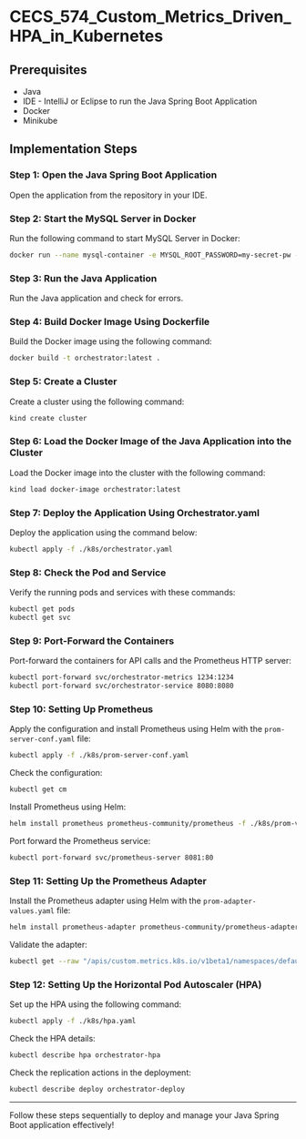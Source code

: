 # CECS_574_Custom_Metrics_Driven_HPA_in_Kubernetes

## Prerequisites

- Java
- IDE - IntelliJ or Eclipse to run the Java Spring Boot Application
- Docker
- Minikube

## Implementation Steps

### Step 1: Open the Java Spring Boot Application

Open the application from the repository in your IDE.

### Step 2: Start the MySQL Server in Docker

Run the following command to start MySQL Server in Docker:

```bash
docker run --name mysql-container -e MYSQL_ROOT_PASSWORD=my-secret-pw -e MYSQL_DATABASE=tdc-test -e MYSQL_USER=tdc-user -e MYSQL_PASSWORD=tdc-pw -p 3307:3306 -d mysql:8-oracle
```

### Step 3: Run the Java Application

Run the Java application and check for errors.

### Step 4: Build Docker Image Using Dockerfile

Build the Docker image using the following command:

```bash
docker build -t orchestrator:latest .
```

### Step 5: Create a Cluster

Create a cluster using the following command:

```bash
kind create cluster
```

### Step 6: Load the Docker Image of the Java Application into the Cluster

Load the Docker image into the cluster with the following command:

```bash
kind load docker-image orchestrator:latest
```

### Step 7: Deploy the Application Using Orchestrator.yaml

Deploy the application using the command below:

```bash
kubectl apply -f ./k8s/orchestrator.yaml
```

### Step 8: Check the Pod and Service

Verify the running pods and services with these commands:

```bash
kubectl get pods
kubectl get svc
```

### Step 9: Port-Forward the Containers

Port-forward the containers for API calls and the Prometheus HTTP server:

```bash
kubectl port-forward svc/orchestrator-metrics 1234:1234
kubectl port-forward svc/orchestrator-service 8080:8080
```

### Step 10: Setting Up Prometheus

Apply the configuration and install Prometheus using Helm with the `prom-server-conf.yaml` file:

```bash
kubectl apply -f ./k8s/prom-server-conf.yaml
```

Check the configuration:

```bash
kubectl get cm
```

Install Prometheus using Helm:

```bash
helm install prometheus prometheus-community/prometheus -f ./k8s/prom-values.yaml
```

Port forward the Prometheus service:

```bash
kubectl port-forward svc/prometheus-server 8081:80
```

### Step 11: Setting Up the Prometheus Adapter

Install the Prometheus adapter using Helm with the `prom-adapter-values.yaml` file:

```bash
helm install prometheus-adapter prometheus-community/prometheus-adapter -f ./k8s/prom-adapter-values.yaml
```

Validate the adapter:

```bash
kubectl get --raw "/apis/custom.metrics.k8s.io/v1beta1/namespaces/default/pods/*/queue_length"
```

### Step 12: Setting Up the Horizontal Pod Autoscaler (HPA)

Set up the HPA using the following command:

```bash
kubectl apply -f ./k8s/hpa.yaml
```

Check the HPA details:

```bash
kubectl describe hpa orchestrator-hpa
```

Check the replication actions in the deployment:

```bash
kubectl describe deploy orchestrator-deploy
```

---

Follow these steps sequentially to deploy and manage your Java Spring Boot application effectively!
